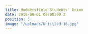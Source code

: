 ```yaml
---
title: Huddersfield Students' Union
date: 2015-06-01 00:00:00 Z
position: 5
image: "/uploads/Untitled-16.jpg"
---
```


